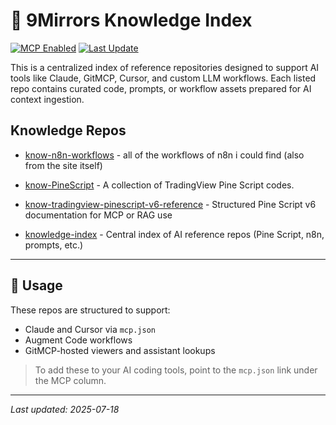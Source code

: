 # 📘 9Mirrors Knowledge Index

[![MCP Enabled](https://img.shields.io/badge/MCP-ready-blueviolet)](https://gitmcp.io/9Mirrors-Lab/knowledge-index)
[![Last Update](https://img.shields.io/github/last-commit/9Mirrors-Lab/knowledge-index)](https://github.com/9Mirrors-Lab/knowledge-index/commits/main)

This is a centralized index of reference repositories designed to support AI tools like Claude, GitMCP, Cursor, and custom LLM workflows. Each listed repo contains curated code, prompts, or workflow assets prepared for AI context ingestion.
## Knowledge Repos

<!-- REPO-LIST:START -->
<!-- This list is auto-generated using readme-repos-list -->
<!-- Do not edit this list manually, your changes will be overwritten -->
* [know-n8n-workflows](https://github.com/9Mirrors-Lab/know-n8n-workflows) - all of the workflows of n8n i could find (also from the site itself)

* [know-PineScript](https://github.com/9Mirrors-Lab/know-PineScript) - A collection of TradingView Pine Script codes.

* [know-tradingview-pinescript-v6-reference](https://github.com/9Mirrors-Lab/know-tradingview-pinescript-v6-reference) - Structured Pine Script v6 documentation for MCP or RAG use

* [knowledge-index](https://github.com/9Mirrors-Lab/knowledge-index) - Central index of AI reference repos (Pine Script, n8n, prompts, etc.)

<!-- REPO-LIST:END -->
---

## 🧩 Usage

These repos are structured to support:
- Claude and Cursor via `mcp.json`
- Augment Code workflows
- GitMCP-hosted viewers and assistant lookups

> To add these to your AI coding tools, point to the `mcp.json` link under the MCP column.

---

_Last updated: 2025-07-18_
